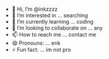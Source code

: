 - 👋 Hi, I’m @inkzzzz
- 👀 I’m interested in ... searching
- 🌱 I’m currently learning ... coding
- 💞️ I’m looking to collaborate on ... any
- 📫 How to reach me ... contact me
- 😄 Pronouns: ... enk
- ⚡ Fun fact: ... im not pro

<!---
inkzzzz/inkzzzz is a ✨ special ✨ repository because its `README.md` (this file) appears on your GitHub profile.
You can click the Preview link to take a look at your changes.
--->
